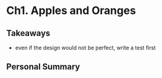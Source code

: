 # Ch1. Apples and Oranges

## Takeaways
- even if the design would not be perfect, write a test first

## Personal Summary